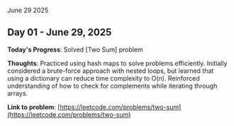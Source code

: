 June 29 2025

## Day 01 - June 29, 2025

**Today's Progress**: Solved [Two Sum] problem

**Thoughts**: Practiced using hash maps to solve problems efficiently. Initially considered a brute-force approach with nested loops, but learned that using a dictionary can reduce time complexity to O(n). Reinforced understanding of how to check for complements while iterating through arrays.

**Link to problem**: [https://leetcode.com/problems/two-sum](https://leetcode.com/problems/two-sum)


